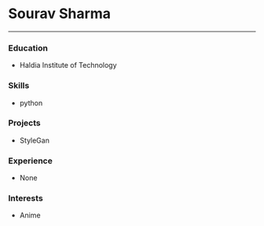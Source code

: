 # Sourav Sharma

-------
### Education

- Haldia Institute of Technology

### Skills

- python

### Projects

- StyleGan

### Experience

- None

### Interests

- Anime




